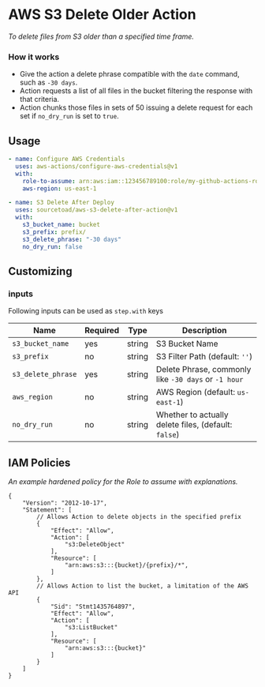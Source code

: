 # AWS S3 Delete Older Action
_To delete files from S3 older than a specified time frame._

### How it works

* Give the action a delete phrase compatible with the `date` command, such as `-30 days`.
* Action requests a list of all files in the bucket filtering the response with that criteria.
* Action chunks those files in sets of 50 issuing a delete request for each set if `no_dry_run` is set to `true`.

## Usage

```yaml
- name: Configure AWS Credentials
  uses: aws-actions/configure-aws-credentials@v1
  with:
    role-to-assume: arn:aws:iam::123456789100:role/my-github-actions-role
    aws-region: us-east-1

- name: S3 Delete After Deploy
  uses: sourcetoad/aws-s3-delete-after-action@v1
  with:
    s3_bucket_name: bucket
    s3_prefix: prefix/
    s3_delete_phrase: "-30 days"
    no_dry_run: false
```

## Customizing

### inputs

Following inputs can be used as `step.with` keys

| Name               | Required | Type   | Description                                          |
|--------------------|----------|--------|------------------------------------------------------|
| `s3_bucket_name`   | yes      | string | S3 Bucket Name                                       |
| `s3_prefix`        | no       | string | S3 Filter Path (default: `''`)                       |
| `s3_delete_phrase` | yes      | string | Delete Phrase, commonly like `-30 days` or `-1 hour` |
| `aws_region`       | no       | string | AWS Region (default: `us-east-1`)                    |
| `no_dry_run`       | no       | string | Whether to actually delete files, (default: `false`) |

## IAM Policies
_An example hardened policy for the Role to assume with explanations._

```json5
{
    "Version": "2012-10-17",
    "Statement": [
        // Allows Action to delete objects in the specified prefix
        {
            "Effect": "Allow",
            "Action": [
                "s3:DeleteObject"
            ],
            "Resource": [
                "arn:aws:s3:::{bucket}/{prefix}/*",
            ]
        },
        // Allows Action to list the bucket, a limitation of the AWS API
        {
            "Sid": "Stmt1435764897",
            "Effect": "Allow",
            "Action": [
                "s3:ListBucket"
            ],
            "Resource": [
                "arn:aws:s3:::{bucket}"
            ]
        }
    ]
}
```
